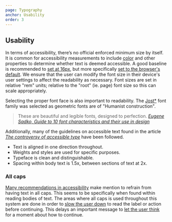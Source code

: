```yaml
---
page: Typography
anchor: Usability
order: 3
---
```


## Usability

In terms of accessibility, there’s no official enforced minimum size by itself. It is common for accessibility measurements to include [color](/color#usability "DAMATO Design, Color Usability") and other properties to determine whether text is deemed accessible. A good baseline is recommended to [set at 16px](https://accessibleweb.com/question-answer/minimum-font-size/ "accessibleweb.com: Minimum font size?"), but more specifically [set to the browser's default](https://css-tricks.com/accessible-font-sizing-explained/ "Accessible Font Sizing, Explained"). We ensure that the user can modify the font size in their device's user settings to affect the readability as necessary. Font sizes are set in relative "rem" units; relative to the "root" (ie. page) font size so this can scale appropriately.

Selecting the proper font face is also important to readability. The [Jost*](https://indestructibletype.com/Jost.html) font family was selected as geometric fonts are of "Humanist construction".

> These are beautiful and legible fonts, designed to perfection. _[Eugene Sadko, Guide to 10 font characteristics and their use in design](https://medium.com/@eugenesadko/guide-to-10-font-characteristics-and-their-use-in-design-b0a07cc66f7)_

Additionally, many of the guidelines on accessible text found in the article _[The controversy of accessible type](https://medium.com/queer-design-club/the-controversy-of-accessible-type-8def04eb8808)_ have been followed.

- Text is aligned in one direction throughout.
- Weights and styles are used for specific purposes.
- Typeface is clean and distinguishable.
- Spacing within body text is 1.5x, between sections of text at 2x.

### All caps
[Many recommendations in accessibility](https://github.com/humanmade/hm-pattern-library/issues/75 "Github: Are all-caps headings bad for accessibility?") make mention to refrain from having text in all caps. This seems to be specifically when found within reading bodies of text. The areas where all caps is used throughout this system are done in order to [slow the user down](https://www.mity.com.au/blog/writing-readable-content-and-why-all-caps-is-so-hard-to-read "Writing readable content (and why All Caps is so hard to read)") to read the label or action before continuing. This delays an important message to [let the user think](https://www.smashingmagazine.com/2018/01/friction-ux-design-tool/ "Designing Friction For A Better User Experience") for a moment about how to continue.
